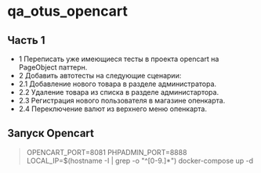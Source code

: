 # qa_otus_opencart
## Часть 1
- 1 Переписать уже имеющиеся тесты в проекта opencart на PageObject паттерн.
- 2 Добавить автотесты на следующие сценарии:
- 2.1 Добавление нового товара в разделе администратора.
- 2.2 Удаление товара из списка в разделе администартора.
- 2.3 Регистрация нового пользователя в магазине опенкарта.
- 2.4 Переключение валют из верхнего меню опенкарта.

## Запуск Opencart
> OPENCART_PORT=8081 PHPADMIN_PORT=8888 LOCAL_IP=$(hostname -I | grep -o "^[0-9.]*") docker-compose up -d